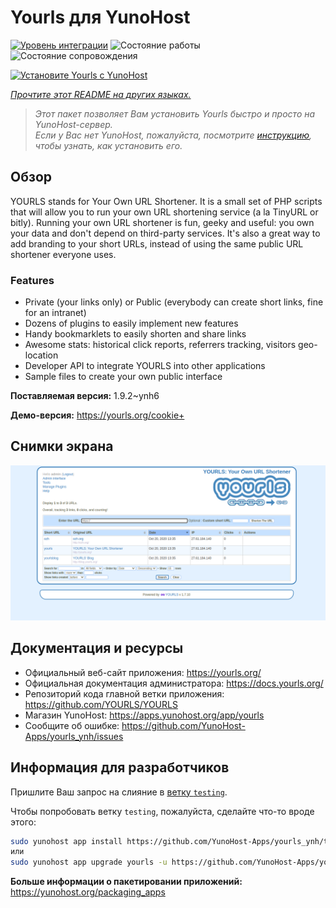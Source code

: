 <!--
Важно: этот README был автоматически сгенерирован <https://github.com/YunoHost/apps/tree/master/tools/readme_generator>
Он НЕ ДОЛЖЕН редактироваться вручную.
-->

# Yourls для YunoHost

[![Уровень интеграции](https://apps.yunohost.org/badge/integration/yourls)](https://ci-apps.yunohost.org/ci/apps/yourls/)
![Состояние работы](https://apps.yunohost.org/badge/state/yourls)
![Состояние сопровождения](https://apps.yunohost.org/badge/maintained/yourls)

[![Установите Yourls с YunoHost](https://install-app.yunohost.org/install-with-yunohost.svg)](https://install-app.yunohost.org/?app=yourls)

*[Прочтите этот README на других языках.](./ALL_README.md)*

> *Этот пакет позволяет Вам установить Yourls быстро и просто на YunoHost-сервер.*  
> *Если у Вас нет YunoHost, пожалуйста, посмотрите [инструкцию](https://yunohost.org/install), чтобы узнать, как установить его.*

## Обзор

YOURLS stands for Your Own URL Shortener. It is a small set of PHP scripts that will allow you to run your own URL shortening service (a la TinyURL or bitly).
Running your own URL shortener is fun, geeky and useful: you own your data and don't depend on third-party services. It's also a great way to add branding to your short URLs, instead of using the same public URL shortener everyone uses.

### Features

- Private (your links only) or Public (everybody can create short links, fine for an intranet)
- Dozens of plugins to easily implement new features
- Handy bookmarklets to easily shorten and share links
- Awesome stats: historical click reports, referrers tracking, visitors geo-location
- Developer API to integrate YOURLS into other applications
- Sample files to create your own public interface


**Поставляемая версия:** 1.9.2~ynh6

**Демо-версия:** <https://yourls.org/cookie+>

## Снимки экрана

![Снимок экрана Yourls](./doc/screenshots/p4.png)

## Документация и ресурсы

- Официальный веб-сайт приложения: <https://yourls.org/>
- Официальная документация администратора: <https://docs.yourls.org/>
- Репозиторий кода главной ветки приложения: <https://github.com/YOURLS/YOURLS>
- Магазин YunoHost: <https://apps.yunohost.org/app/yourls>
- Сообщите об ошибке: <https://github.com/YunoHost-Apps/yourls_ynh/issues>

## Информация для разработчиков

Пришлите Ваш запрос на слияние в [ветку `testing`](https://github.com/YunoHost-Apps/yourls_ynh/tree/testing).

Чтобы попробовать ветку `testing`, пожалуйста, сделайте что-то вроде этого:

```bash
sudo yunohost app install https://github.com/YunoHost-Apps/yourls_ynh/tree/testing --debug
или
sudo yunohost app upgrade yourls -u https://github.com/YunoHost-Apps/yourls_ynh/tree/testing --debug
```

**Больше информации о пакетировании приложений:** <https://yunohost.org/packaging_apps>
